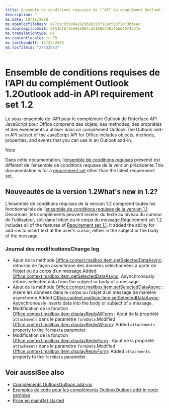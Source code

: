 ```yaml
---
title: Ensemble de conditions requises de l’API du complément Outlook 1.2
description: ''
ms.date: 10/11/2018
ms.openlocfilehash: a77c9c0399d42029b86595f119c51071dc3bf4ac
ms.sourcegitcommit: 6f53df6f3ee91e084cd5160bb48afbbd49743b7e
ms.translationtype: HT
ms.contentlocale: fr-FR
ms.lasthandoff: 12/22/2018
ms.locfileid: "27433543"
---
```

# <a name="outlook-add-in-api-requirement-set-12"></a><span data-ttu-id="ad4a1-102">Ensemble de conditions requises de l’API du complément Outlook 1.2</span><span class="sxs-lookup"><span data-stu-id="ad4a1-102">Outlook add-in API requirement set 1.2</span></span>

<span data-ttu-id="ad4a1-103">Le sous-ensemble de l’API pour le complément Outlook de l’interface API JavaScript pour Office comprend des objets, des méthodes, des propriétés et des événements à utiliser dans un complément Outlook.</span><span class="sxs-lookup"><span data-stu-id="ad4a1-103">The Outlook add-in API subset of the JavaScript API for Office includes objects, methods, properties, and events that you can use in an Outlook add-in.</span></span>

> [!NOTE]
> <span data-ttu-id="ad4a1-104">Dans cette documentation, l’[ensemble de conditions requises](/office/dev/add-ins/reference/requirement-sets/outlook-api-requirement-sets) présenté est différent de l’ensemble de conditions requises de la version précédente.</span><span class="sxs-lookup"><span data-stu-id="ad4a1-104">This documentation is for a [requirement set](/office/dev/add-ins/reference/requirement-sets/outlook-api-requirement-sets) other than the latest requirement set.</span></span> 

## <a name="whats-new-in-12"></a><span data-ttu-id="ad4a1-105">Nouveautés de la version 1.2</span><span class="sxs-lookup"><span data-stu-id="ad4a1-105">What's new in 1.2?</span></span>

<span data-ttu-id="ad4a1-p101">L’ensemble de conditions requises de la version 1.2 comprend toutes les fonctionnalités de l’[ensemble de conditions requises de la version 1.1](../requirement-set-1.1/outlook-requirement-set-1.1.md). Désormais, les compléments peuvent insérer du texte au niveau du curseur de l’utilisateur, soit dans l’objet ou le corps du message.</span><span class="sxs-lookup"><span data-stu-id="ad4a1-p101">Requirement set 1.2 includes all of the features of [Requirement set 1.1](../requirement-set-1.1/outlook-requirement-set-1.1.md). It added the ability for add-ins to insert text at the user's cursor, either in the subject or the body of the message.</span></span>

### <a name="change-log"></a><span data-ttu-id="ad4a1-108">Journal des modifications</span><span class="sxs-lookup"><span data-stu-id="ad4a1-108">Change log</span></span>

- <span data-ttu-id="ad4a1-109">Ajout de la méthode [Office.context.mailbox.item.getSelectedDataAsync](office.context.mailbox.item.md#getselecteddataasynccoerciontype-options-callback--string): retourne de façon asynchrone des données sélectionnées à partir de l’objet ou du corps d’un message.</span><span class="sxs-lookup"><span data-stu-id="ad4a1-109">Added [Office.context.mailbox.item.getSelectedDataAsync](office.context.mailbox.item.md#getselecteddataasynccoerciontype-options-callback--string): Asynchronously returns selected data from the subject or body of a message.</span></span>
- <span data-ttu-id="ad4a1-110">Ajout de la méthode [Office.context.mailbox.item.setSelectedDataAsync](office.context.mailbox.item.md#setselecteddataasyncdata-options-callback) : insère les données dans le corps ou l’objet d’un message de manière asynchrone.</span><span class="sxs-lookup"><span data-stu-id="ad4a1-110">Added [Office.context.mailbox.item.setSelectedDataAsync](office.context.mailbox.item.md#setselecteddataasyncdata-options-callback): Asynchronously inserts data into the body or subject of a message.</span></span>
- <span data-ttu-id="ad4a1-111">Modification de la fonction [Office.context.mailbox.item.displayReplyAllForm](office.context.mailbox.item.md#displayreplyallformformdata) : Ajout de la propriété `attachments` dans le paramètre `formData`.</span><span class="sxs-lookup"><span data-stu-id="ad4a1-111">Modified [Office.context.mailbox.item.displayReplyAllForm](office.context.mailbox.item.md#displayreplyallformformdata): Added `attachments` property to the `formData` parameter.</span></span>
- <span data-ttu-id="ad4a1-112">Modification de la fonction [Office.context.mailbox.item.displayReplyForm](office.context.mailbox.item.md#displayreplyformformdata) : Ajout de la propriété `attachments` dans le paramètre `formData`.</span><span class="sxs-lookup"><span data-stu-id="ad4a1-112">Modified [Office.context.mailbox.item.displayReplyForm](office.context.mailbox.item.md#displayreplyformformdata): Added `attachments` property to the `formData` parameter.</span></span>

## <a name="see-also"></a><span data-ttu-id="ad4a1-113">Voir aussi</span><span class="sxs-lookup"><span data-stu-id="ad4a1-113">See also</span></span>

- [<span data-ttu-id="ad4a1-114">Compléments Outlook</span><span class="sxs-lookup"><span data-stu-id="ad4a1-114">Outlook add-ins</span></span>](https://docs.microsoft.com/outlook/add-ins/)
- [<span data-ttu-id="ad4a1-115">Exemples de code pour les compléments Outlook</span><span class="sxs-lookup"><span data-stu-id="ad4a1-115">Outlook add-in code samples</span></span>](https://developer.microsoft.com/outlook/gallery/?filterBy=Outlook,Samples,Add-ins)
- [<span data-ttu-id="ad4a1-116">Prise en main</span><span class="sxs-lookup"><span data-stu-id="ad4a1-116">Get started</span></span>](https://docs.microsoft.com/outlook/add-ins/quick-start)